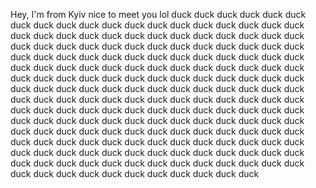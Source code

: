Hey, I'm from Kyiv nice to meet you lol
duck
duck
duck
duck
duck
duck
duck
duck
duck
duck
duck
duck
duck
duck
duck
duck
duck
duck
duck
duck
duck
duck
duck
duck
duck
duck
duck
duck
duck
duck
duck
duck
duck
duck
duck
duck
duck
duck
duck
duck
duck
duck
duck
duck
duck
duck
duck
duck
duck
duck
duck
duck
duck
duck
duck
duck
duck
duck
duck
duck
duck
duck
duck
duck
duck
duck
duck
duck
duck
duck
duck
duck
duck
duck
duck
duck
duck
duck
duck
duck
duck
duck
duck
duck
duck
duck
duck
duck
duck
duck
duck
duck
duck
duck
duck
duck
duck
duck
duck
duck
duck
duck
duck
duck
duck
duck
duck
duck
duck
duck
duck
duck
duck
duck
duck
duck
duck
duck
duck
duck
duck
duck
duck
duck
duck
duck
duck
duck
duck
duck
duck
duck
duck
duck
duck
duck
duck
duck
duck
duck
duck
duck
duck
duck
duck
duck
duck
duck
duck
duck
duck
duck
duck
duck
duck
duck
duck
duck
duck
duck
duck
duck
duck
duck
duck
duck
duck
duck
duck
duck
duck
duck
duck
duck
duck
duck
duck
duck
duck
duck
duck
duck
duck
duck
duck
duck
duck
duck
duck
duck
duck
duck
duck
duck
duck
duck
duck
duck
duck












































































































































































































































































































































































































































































































































































































































































































































































































































































































































































































































































































































































































































































































































































































































































































































































































































































































































































































































































































































































































































































































































